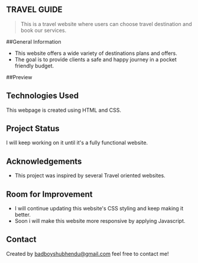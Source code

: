 ## TRAVEL GUIDE
> This is a travel website where users can choose travel destination and book our services.
 

##General Information
- This website offers a wide variety of destinations plans and offers. 
- The goal is to provide clients a safe and happy journey in a pocket friendly budget.


##Preview


## Technologies Used
This webpage is created using HTML and CSS. 


## Project Status
I will keep working on it until it's a fully functional website.


## Acknowledgements
- This project was inspired by several Travel oriented websites.


## Room for Improvement
- I will continue updating this website's CSS styling and keep making it better.
- Soon i will make this website more responsive by applying Javascript.


## Contact
Created by badboyshubhendu@gmail.com  feel free to contact me!

